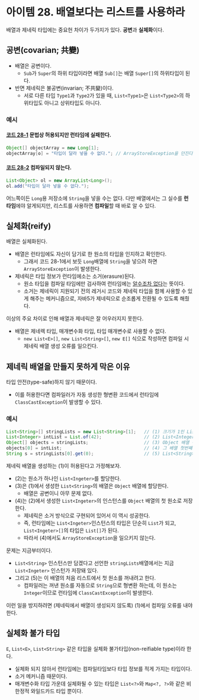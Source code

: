# 아이템 28. 배열보다는 리스트를 사용하라
배열과 제네릭 타입에는 중요헌 차이가 두가지가 있다. **공변**과 **실체화**이다.

## 공변(covarian; 共變)
- 배열은 공변이다.
  - `Sub`가 `Super`의 하위 타입이라면 배열 `Sub[]`는 배열 `Super[]`의 하위타입이 된다.
- 반면 제네릭은 불공변(invarian; 不共變)이다.
  - 서로 다른 타입 `Type1`과 `Type2`가 있을 때, `List<Type1>`은 `List<Type2>`의 하위타입도 아니고 상위타입도 아니다.

### 예시
#### <u>코드 28-1</u> 문법상 허용되지만 런타임에 실패한다.
``` java
Object[] objectArray = new Long[1];
objectArray[o] = "타입이 달라 넣을 수 없다."; // ArrayStoreException을 던진다.
```
#### <u>코드 28-2</u> 컴파일되지 않는다.
``` java
List<Object> ol = new ArrayList<Long>();
ol.add("타입이 달라 넣을 수 없다.");
```

어느쪽이든 `Long`용 저장소에 `String`을 넣을 수는 없다. 다만 배열에서는 그 실수를 **런타임**에야 알게되지만, 리스트를 사용하면 **컴파일**할 때 바로 알 수 있다.

## 실체화(reify)
배열은 실체화된다.
- 배열은 런타임에도 자신이 담기로 한 원소의 타입을 인지하고 확인한다.
  - 그래서 코드 28-1에서 보듯 `Long`배열에 `String`을 넣으려 하면 `ArrayStoreException`이 발생한다.
- 제네릭은 타입 정보가 런타임에소는 소거(erasure)된다.
  - 원소 타입을 컴파일 타임에만 검사하여 런타임에는 <u>알수조차 없다</u>는 뜻이다.
  - 소거는 제네릭이 지원되기 전의 레거시 코드와 제네릭 타입을 함께 사용할 수 있게 해주는 메커니즘으로, 자바5가 제네릭으로 순조롭게 전환될 수 있도록 해줬다.

이상의 주요 차이로 인해 배열과 제네릭은 잘 어우러지지 못한다.
- 배열은 제네렉 타입, 매개변수화 타입, 타입 매개변수로 사용할 수 없다.
  - `new List<E>[]`, `new List<String>[]`, `new E[]` 식으로 작성하면 컴파일 시 제네릭 배열 생성 오류를 일으킨다.

## 제네릭 배열을 만들지 못하게 막은 이유
타입 안전(type-safe)하지 않기 때문이다.
- 이를 허용한다면 컴파일러가 자동 생성한 형변환 코드에서 런타임에 `ClassCastException`이 발생할 수 있다.

### 예시
``` java
List<String>[] stringLists = new List<String>[1];   // (1) 크기가 1인 List<String> 배열 생성
List<Integer> intList = List.of(42);                // (2) List<Integer> 생성
Object[] objects = stringLists;                     // (3) Object 배열 선언 후 List<Integer> 배열 할당
objects[0] = intList;                               // (4) 그 배열 첫번째에 List<Integer> 할당
String s = stringLists[0].get(0);                   // (5) List<String> 에는...
```
제네릭 배열을 생성하는 (1)이 허용된다고 가정해보자.
- (2)는 원소가 하나인 `List<Ingeter>`를 할당한다.
- (3)은 (1)에서 생성한 `List<String>`의 배열은 `Object` 배열에 할당한다.
  - 배열은 공변이니 아무 문제 없다.
- (4)는 (2)에서 생성한 `List<Ingeter>`의 인스턴스를 `Object` 배열의 첫 원소로 저장한다. 
  - 제네릭은 소거 방식으로 구현되어 있어서 이 역시 성공한다.
  - 즉, 런타임에는 `List<Ingeter>`인스턴스의 타입은 단순히 `List`가 되고, `List<Ingeter>[]`의 타입은 `List[]`가 된다.
  - 따라서 (4)에서도 `ArrayStoreException`을 일으키지 않는다.

문제는 지금부터이다.

- `List<String>` 인스턴스만 담겠다고 선언한 `stringLists`배열에서는 지금 `List<Ingeter>` 인스턴가 저장돼 있다.
- 그리고 (5)는 이 배열의 처음 리스트에서 첫 원소를 꺼내려고 한다.
  - 컴파일러는 꺼낸 원소를 자동으로 `String`으로 형변환 하는데, 이 원소는 `Integer`이므로 런타임에 `ClassCastException`이 발생한다.

이런 일을 방지하려면 (제네릭에서 배열이 생성되지 않도록) (1)에서 컴파일 오류를 내야한다.

## 실체화 불가 타입
`E`, `List<E>`, `List<String>` 같은 타입을 실체화 불가타입(non-reifiable type)이라 한다.

- 실체화 되지 않아서 런타임에는 컴파일타임보다 타입 정보를 적게 가지는 타입이다.
- 소거 메커니즘 때문이다.
- 매개변수화 타입 가운데 실체화될 수 있는 타입은 `List<?>`와 `Map<?, ?>`와 같은 비한정적 와일드카드 타입 뿐이다.